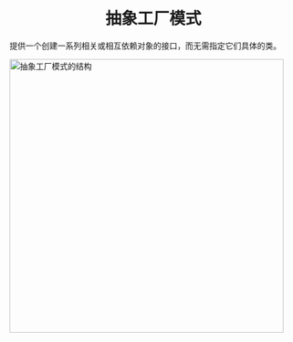 <h1 align="center">
抽象工厂模式
</h1>

提供一个创建一系列相关或相互依赖对象的接口，而无需指定它们具体的类。

<img src="https://refactoringguru.cn/images/patterns/diagrams/abstract-factory/structure-2x.png" alt="抽象工厂模式的结构" width="480">